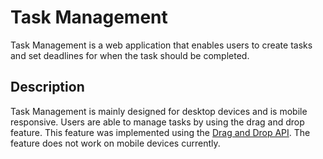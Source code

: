 # Task Management

Task Management is a web application that enables users to create tasks and set deadlines for when the task should be completed.

## Description

Task Management is mainly designed for desktop devices and is mobile responsive. Users are able to manage tasks by using the drag and drop feature. This feature was implemented using the [Drag and Drop API](https://developer.mozilla.org/en-US/docs/Web/API/HTML_Drag_and_Drop_API). The feature does not work on mobile devices currently.
